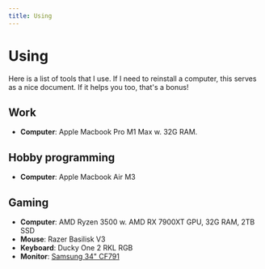 ```yaml
---
title: Using
---
```


# Using

Here is a list of tools that I use. If I need to reinstall a computer, this serves as a nice document. If it helps you too, that's a bonus!

## Work

- **Computer**: Apple Macbook Pro M1 Max w. 32G RAM.

## Hobby programming

- **Computer**: Apple Macbook Air M3

## Gaming

- **Computer**: AMD Ryzen 3500 w. AMD RX 7900XT GPU, 32G RAM, 2TB SSD
- **Mouse**: Razer Basilisk V3
- **Keyboard**: Ducky One 2 RKL RGB
- **Monitor**: [Samsung 34" CF791](https://www.samsung.com/us/computing/monitors/gaming/34--cf791-wqhd-monitor-lc34f791wqnxza/)
